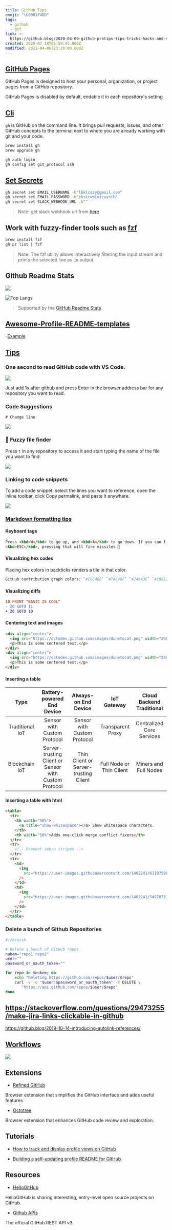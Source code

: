 ```yaml
---
title: Github Tips
emoji: "\U0001F4DD"
tags:
  - github
  - git
link: >-
  https://github.blog/2020-04-09-github-protips-tips-tricks-hacks-and-secrets-from-lee-reilly/
created: 2020-07-18T05:59:45.000Z
modified: 2021-04-06T23:30:00.000Z
---
```


## [GitHub Pages](https://docs.github.com/en/github/working-with-github-pages/configuring-a-publishing-source-for-your-github-pages-site)

GitHub Pages is designed to host your personal, organization, or project pages from a GitHub repository.

GitHub Pages is disabled by default, endable it in each repository's setting

## [Cli](https://cli.github.com/manual/)

`gh` is GitHub on the command line. It brings pull requests, issues, and other GitHub concepts to the terminal next to where you are already working with git and your code.

```sh
brew install gh
brew upgrade gh

gh auth login
gh config set git_protocol ssh
```

## [Set Secrets](https://cli.github.com/manual/gh_secret_set)

```sh
gh secret set EMAIL_USERNAME -b"lkklcozy@gmail.com"
gh secret set EMAIL_PASSWORD -b"zksicwoiuicuysib"
gh secret set SLACK_WEBHOOK_URL -b""
```

> Note: get slack webhook url from [here](https://api.slack.com/apps/A017PRMPCEB/incoming-webhooks)

## Work with fuzzy-finder tools such as [fzf](https://github.com/junegunn/fzf)

```sh
brew install fzf
gh pr list | fzf
```

> Note: The fzf utility allows interactively filtering the input stream and prints the selected line as its output.

## Github Readme Stats

![](https://github-readme-stats.vercel.app/api?username=lkcozy&show_icons=true&theme=tokyonight&hide_title=true)

![Top Langs](https://github-readme-stats.vercel.app/api/top-langs/?username=lkcozy&layout=compact&theme=tokyonight)

> Supported by the [GitHub Readme Stats](https://github.com/anuraghazra/github-readme-stats)

## [Awesome-Profile-README-templates](https://github.com/kautukkundan/Awesome-Profile-README-templates)

-[Example](https://github.com/kautukkundan/Awesome-Profile-README-templates/blob/master/dynamic-realtime/8bithemant.md)

## [Tips](https://github.blog/2020-04-09-github-protips-tips-tricks-hacks-and-secrets-from-lee-reilly/)

### One second to read GitHub code with VS Code.

![](https://raw.githubusercontent.com/conwnet/github1s/master/resources/images/vs-code-github1s.png)

Just add 1s after github and press Enter in the browser address bar for any repository you want to read.

### Code Suggestions

```suggestion
# Change line
```

![](https://res.cloudinary.com/practicaldev/image/fetch/s--N4_nzfO7--/c_limit%2Cf_auto%2Cfl_progressive%2Cq_66%2Cw_880/https://thepracticaldev.s3.amazonaws.com/i/4naqtovc61o8mhk7kl81.gif)

### 🔎 Fuzzy file finder

Press `t` in any repository to access it and start typing the name of the file you want to find.

![](https://i1.wp.com/user-images.githubusercontent.com/121322/78818953-5105be00-798a-11ea-9f48-5626b0f7cb58.gif?ssl=1)

### Linking to code snippets

To add a code snippet: select the lines you want to reference, open the inline toolbar, click Copy permalink, and paste it anywhere.

![](https://github.blog/wp-content/uploads/2017/08/29129733-c682da44-7cf5-11e7-8c73-7eaea274c5ae.gif?resize=1360%2C600)

### [Markdown formatting tips](https://github.github.com/gfm/#task-list-items-extension-)

#### Keyboard tags

```html
Press <kbd>W</kbd> to go up, and <kbd>A</kbd> to go down. If you can find the
<kbd>ESC</kbd>, pressing that will fire missiles 🚀
```

#### Visualizing hex codes

Placing hex colors in backticks renders a tile in that color.

```sh
GitHub contribution graph colors: `#C6E48B` `#7AC96F` `#249A3C` `#196127`
```

#### Visualizing diffs

```diff
10 PRINT “BASIC IS COOL”
- 20 GOTO 11
+ 20 GOTO 10
```

#### Centering text and images

```html
<div align="center">
  <img src="https://octodex.github.com/images/dunetocat.png" width="200" />
  <p>This is some centered text.</p>
</div>
<div align="center">
  <img src="https://octodex.github.com/images/dunetocat.png" width="200" />
  <p>This is some centered text.</p>
</div>
```

#### Inserting a table

|      Type       |              Battery-powered End Device               |         Always-on End Device          |       IoT Gateway        | Cloud Backend Traditional |
| :-------------: | :---------------------------------------------------: | :-----------------------------------: | :----------------------: | :-----------------------: |
| Traditional IoT |              Sensor with Custom Protocol              |      Sensor with Custom Protocol      |    Transparent Proxy     | Centralized Core Services |
| Blockchain IoT  | Server-trusting Client or Sensor with Custom Protocol | Thin Client or Server-trusting Client | Full Node or Thin Client |   Miners and Full Nodes   |

#### Inserting a table with html

```html
<table>
  <tr>
    <th width="50%">
      <a title="show-whitespace"></a> Show whitespace characters.
    </th>
    <th width="50%">Adds one-click merge conflict fixers</th>
  </tr>
  <tr>
    <!-- Prevent zebra stripes -->
  </tr>
  <tr>
    <td>
      <img
        src="https://user-images.githubusercontent.com/1402241/61187598-f9118380-a6a5-11e9-985a-990a7f798805.png"
      />
    </td>
    <td>
      <img
        src="https://user-images.githubusercontent.com/1402241/54978791-45906080-4fdc-11e9-8fe1-45374f8ff636.png"
      />
    </td>
  </tr>
</table>
```

### Delete a bunch of Github Repositories

```sh
#!/bin/sh

# Delete a bunch of GitHub repos
nukem="repo1 repo2"
user=""
password_or_oauth_token=""

for repo in $nukem; do
    echo "Deleting https://github.com/repos/$user/$repo"
    curl -v -u "$user:$password_or_oauth_token" -X DELETE \
       "https://api.github.com/repos/$user/$repo"
done
```

## https://stackoverflow.com/questions/29473255/make-jira-links-clickable-in-github

https://github.blog/2019-10-14-introducing-autolink-references/

## [Workflows](https://zepel.io/blog/5-git-workflows-to-improve-development/)

![](https://zepel.io/blog/content/images/2020/05/GitFlow-git-workflow-2.png)

## Extensions

- [Refined GitHub](https://github.com/sindresorhus/refined-github)

Browser extension that simplifies the GitHub interface and adds useful features

- [Octotree](https://chrome.google.com/webstore/detail/octotree/bkhaagjahfmjljalopjnoealnfndnagc)

Browser extension that enhances GitHub code review and exploration.

## Tutorials

- [How to track and display profile views on GitHub](https://rushter.com/blog/github-profile-markdown/)

- [Building a self-updating profile README for GitHub](https://simonwillison.net/2020/Jul/10/self-updating-profile-readme/)

## Resources

- [HelloGitHub](https://github.com/521xueweihan/HelloGitHub/blob/master/README_en.md)

HelloGitHub is sharing interesting, entry-level open source projects on GitHub.

- [Github APIs](https://developer.github.com/v3/)

The official GitHub REST API v3.
